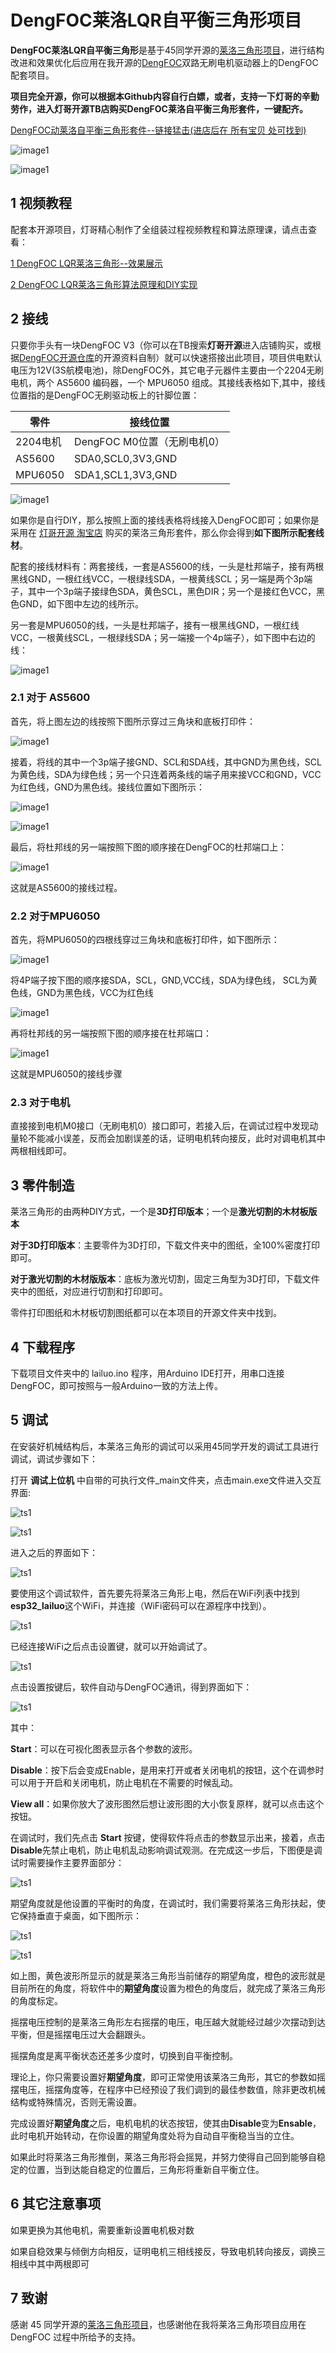 # DengFOC莱洛LQR自平衡三角形项目
**DengFOC莱洛LQR自平衡三角形**是基于45同学开源的[莱洛三角形项目](https://gitee.com/coll45/foc)，进行结构改进和效果优化后应用在我开源的[DengFOC](https://github.com/ToanTech/Deng-s-foc-controller)双路无刷电机驱动器上的DengFOC配套项目。

**项目完全开源，你可以根据本Github内容自行白嫖，或者，支持一下灯哥的辛勤劳作，进入灯哥开源TB店购买DengFOC莱洛自平衡三角形套件，一键配齐。**

[DengFOC动莱洛自平衡三角形套件--链接猛击(进店后在 所有宝贝 处可找到)](https://shop564514875.taobao.com/)

![image1](pic/effect.gif)

![image1](pic/effect2.gif)

## 1 视频教程

配套本开源项目，灯哥精心制作了全组装过程视频教程和算法原理课，请点击查看：

[1 DengFOC LQR莱洛三角形--效果展示](https://www.bilibili.com/video/BV1SU4y1Z72W/)

[2  DengFOC LQR莱洛三角形算法原理和DIY实现](https://www.bilibili.com/video/BV1Mg411o7hd/)

## 2 接线

只要你手头有一块DengFOC V3（你可以在TB搜索**灯哥开源**进入店铺购买，或根据[DengFOC开源仓库](https://github.com/ToanTech/Deng-s-foc-controller)的开源资料自制）就可以快速搭接出此项目，项目供电默认电压为12V(3S航模电池)，除DengFOC外，其它电子元器件主要由一个2204无刷电机，两个 AS5600 编码器，一个 MPU6050 组成。其接线表格如下,其中，接线位置指的是DengFOC无刷驱动板上的针脚位置：

| 零件     | 接线位置                    |
| -------- | --------------------------- |
| 2204电机 | DengFOC M0位置（无刷电机0） |
| AS5600   | SDA0,SCL0,3V3,GND           |
| MPU6050  | SDA1,SCL1,3V3,GND           |

![image1](pic/jxk.png)

如果你是自行DIY，那么按照上面的接线表格将线接入DengFOC即可；如果你是采用在 [灯哥开源 淘宝店](https://shop564514875.taobao.com/) 购买的莱洛三角形套件，那么你会得到**如下图所示配套线材**。

配套的接线材料有：两套接线，一套是AS5600的线，一头是杜邦端子，接有两根黑线GND，一根红线VCC，一根绿线SDA，一根黄线SCL；另一端是两个3p端子，其中一个3p端子接绿色SDA，黄色SCL，黑色DIR；另一个是接红色VCC，黑色GND，如下图中左边的线所示。

另一套是MPU6050的线，一头是杜邦端子，接有一根黑线GND，一根红线VCC，一根黄线SCL，一根绿线SDA；另一端接一个4p端子），如下图中右边的线：

![image1](pic/xc.jpg)

### 2.1 对于 AS5600

首先，将上图左边的线按照下图所示穿过三角块和底板打印件：

![image1](pic/jxbz3.jpg)

接着，将线的其中一个3p端子接GND、SCL和SDA线，其中GND为黑色线，SCL为黄色线，SDA为绿色线；另一个只连着两条线的端子用来接VCC和GND，VCC为红色线，GND为黑色线。接线位置如下图所示：

![image1](pic/jxbz1.jpg)

![image1](pic/jxbz2.jpg)

最后，将杜邦线的另一端按照下图的顺序接在DengFOC的杜邦端口上：

![image1](pic/jxbz4.jpg)

这就是AS5600的接线过程。

### 2.2 对于MPU6050

首先，将MPU6050的四根线穿过三角块和底板打印件，如下图所示：

![image1](pic/jxbz6.jpg)

将4P端子按下图的顺序接SDA，SCL，GND,VCC线，SDA为绿色线， SCL为黄色线，GND为黑色线，VCC为红色线

![image1](pic/jxbz5.jpg)

再将杜邦线的另一端按照下图的顺序接在杜邦端口：

![image1](pic/jxbz7.jpg)

这就是MPU6050的接线步骤

### 2.3 对于电机

直接接到电机M0接口（无刷电机0）接口即可，若接入后，在调试过程中发现动量轮不能减小误差，反而会加剧误差的话，证明电机转向接反，此时对调电机其中两根相线即可。

## 3 零件制造

莱洛三角形的由两种DIY方式，一个是**3D打印版本**；一个是**激光切割的木材板版本**

**对于3D打印版本**：主要零件为3D打印，下载文件夹中的图纸，全100%密度打印即可。

**对于激光切割的木材版版本**：底板为激光切割，固定三角型为3D打印，下载文件夹中的图纸，对应进行切割和打印即可。

零件打印图纸和木材板切割图纸都可以在本项目的开源文件夹中找到。

## 4 下载程序

下载项目文件夹中的 lailuo.ino 程序，用Arduino IDE打开，用串口连接DengFOC，即可按照与一般Arduino一致的方法上传。

## 5 调试

在安装好机械结构后，本莱洛三角形的调试可以采用45同学开发的调试工具进行调试，调试步骤如下：

打开 **调试上位机** 中自带的可执行文件_main文件夹，点击main.exe文件进入交互界面:

![ts1](pic/ts1.png)

![ts1](pic/ts2.png)

进入之后的界面如下：

![ts1](pic/ts3.png)

要使用这个调试软件，首先要先将莱洛三角形上电，然后在WiFi列表中找到**esp32_lailuo**这个WiFi，并连接（WiFi密码可以在源程序中找到）。

![ts1](pic/ts5.png)

已经连接WiFi之后点击设置键，就可以开始调试了。

![ts1](pic/ts6.png)

点击设置按键后，软件自动与DengFOC通讯，得到界面如下：

![ts1](pic/ts7.png)

其中：

**Start**：可以在可视化图表显示各个参数的波形。

**Disable**：按下后会变成Enable，是用来打开或者关闭电机的按钮，这个在调参时可以用于开启和关闭电机，防止电机在不需要的时候乱动。

**View all**：如果你放大了波形图然后想让波形图的大小恢复原样，就可以点击这个按钮。

在调试时，我们先点击 **Start** 按键，使得软件将点击的参数显示出来，接着，点击**Disable**先禁止电机，防止电机乱动影响调试观测。在完成这一步后，下图便是调试时需要操作主要界面部分：

![ts1](pic/ts8.png)

期望角度就是他设置的平衡时的角度，在调试时，我们需要将莱洛三角形扶起，使它保持垂直于桌面，如下图所示：

![ts1](pic/ts9.jpg)

![ts1](pic/ts10.png)

如上图，黄色波形所显示的就是莱洛三角形当前储存的期望角度，橙色的波形就是目前所在的角度，将软件中的**期望角度**设置为橙色的角度后，就完成了莱洛三角形的角度标定。

摇摆电压控制的是莱洛三角形左右摇摆的电压，电压越大就能经过越少次摆动到达平衡，但是摇摆电压过大会翻跟头。

摇摆角度是离平衡状态还差多少度时，切换到自平衡控制。

理论上，你只需要设置好**期望角度**，即可正常使用该莱洛三角形，其它的参数如摇摆电压，摇摆角度等，在程序中已经预设了我们调到的最佳参数值，除非更改机械结构或特殊情况，否则无需设置。

完成设置好**期望角度**之后，电机电机的状态按钮，使其由**Disable**变为**Ensable**，此时电机开始转动，在你设置的期望角度处将为自动自平衡稳当当的立住。

如果此时将莱洛三角形推倒，莱洛三角形将会摇晃，并努力使得自己回到能够自稳定的位置，当到达能自稳定的位置后，三角形将重新自平衡立住。

## 6 其它注意事项

如果更换为其他电机，需要重新设置电机极对数

如果自稳效果与倾倒方向相反，证明电机三相线接反，导致电机转向接反，调换三相线中其中两根即可

## 7 致谢

感谢 45 同学开源的[莱洛三角形项目](https://gitee.com/coll45/foc)，也感谢他在我将莱洛三角形项目应用在 DengFOC 过程中所给予的支持。

